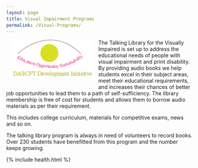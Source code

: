 ```yaml
---
layout: page
title: Visual Impairment Programs
permalink: /Visual-Programs/
---
```


<div style="float: left; margin: 0 17px 20px;"><img src="/images/BlindInitiativeLogo.gif" alt=""></div>

The Talking Library for the Visually Impaired is set up to address the educational needs of people with visual impairment and print disability. By providing audio books we help students excel in their subject areas, meet their educational requirements, and increases their chances of better job opportunities to lead them to a path of self-sufficiency. The library membership is free of cost for students and allows them to borrow audio materials as per their requirement.

This includes college curriculum, materials for competitive exams, news and so on.

The talking library program is always in need of volunteers to record books. Over 230 students have benefitted from this program and the number keeps growing.



{% include health.html %}
